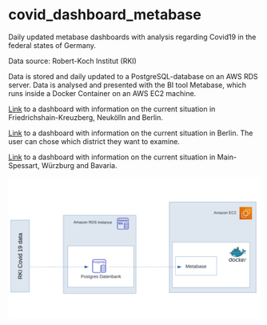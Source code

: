 # covid_dashboard_metabase
Daily updated metabase dashboards with analysis regarding Covid19 in the federal states of Germany.

Data source: Robert-Koch Institut (RKI)

Data is stored and daily updated to a PostgreSQL-database on an AWS RDS server.
Data is analysed and presented with the BI tool Metabase, which runs inside a Docker
Container on an AWS EC2 machine.

[Link](http://ec2-3-123-231-79.eu-central-1.compute.amazonaws.com/public/dashboard/85b0b7de-6aa1-4a0c-a57e-d1e3ad6cc28e) to a dashboard with information on the current situation in Friedrichshain-Kreuzberg, Neukölln and Berlin.

[Link](http://ec2-3-123-231-79.eu-central-1.compute.amazonaws.com/public/dashboard/2ab3b88d-05ff-4a04-9097-187d787ccf6d) to a dashboard with information on the current situation in Berlin. The user can chose which district they want to examine. 

[Link](http://ec2-3-123-231-79.eu-central-1.compute.amazonaws.com/public/dashboard/96406184-1318-449b-8b31-655276cbacaa) to a dashboard with information on the current situation in Main-Spessart, Würzburg and Bavaria.

<p><img src="https://github.com/sloschert/covid_dashboard_metabase/blob/main/metabase_flowchart.pdf" alt="flowchart" title="Flowchart" /></p>

